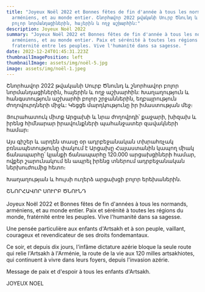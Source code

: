 ```yaml
---
title: "Joyeux Noël 2022 et Bonnes fêtes de fin d'année à tous les normands,
  arméniens, et au monde entier. Շնորհավոր 2022 թվականի Սուրբ Ծնունդ և շնորհավոր
  բոլոր նորմանդացիներին, հայերին և ողջ աշխարհին:"
description: Joyeux Noël 2022
summary: "Joyeux Noël 2022 et Bonnes fêtes de fin d'année à tous les normands,
  arméniens, et au monde entier. Paix et sérénité à toutes les régions du monde,
  fraternité entre les peuples. Vive l'humanité dans sa sagesse. "
date: 2022-12-24T01:45:31.223Z
thumbnailImagePosition: left
thumbnailImage: assets/img/noël-5.jpg
image: assets/img/noël-1.jpeg
---
```

Շնորհավոր 2022 թվականի Սուրբ Ծնունդ և շնորհավոր բոլոր նորմանդացիներին, հայերին և ողջ աշխարհին:
Խաղաղություն և հանգստություն աշխարհի բոլոր շրջաններին, եղբայրություն ժողովուրդների միջև: Կեցցե մարդկությունը իր իմաստության մեջ։

Յուրահատուկ միտք Արցախի և նրա ժողովրդի՝ քաջարի, խիզախ և իրենց հիմնարար իրավունքների պահանջատեր զավակների համար։

Այս գիշեր և արդեն տասը օր ադրբեջանական տխրահռչակ բռնապետությունը փակում է Արցախը Հայաստանին կապող միակ ճանապարհը՝ կյանքի ճանապարհը 120.000 արցախցիների համար, ովքեր շարունակում են ապրել իրենց տներում ադրբեջանական ներխուժումից հետո։

Խաղաղության և հույսի ուղերձ արցախցի բոլոր երեխաներին.

ՇՆՈՐՀԱՎՈՐ ՍՈՒՐԲ ԾՆՈՒՆԴ\
\
Joyeux Noël 2022 et Bonnes fêtes de fin d'années à tous les normands, arméniens, et au monde entier.
Paix et sérénité à toutes les régions du monde, fratérnité entre les peuples. Vive l'humanité dans sa sagesse. 

Une pensée particulière aux enfants d'Artsakh et à son peuple, vaillant, courageux et revendicateur de ses droits fondemantaux.

Ce soir, et depuis dix jours, l'infâme dictature azérie bloque la seule route qui relie l'Artsakh à l'Arménie, la route de la vie aux 120 milles artsakhiotes, qui continuent à vivre dans leurs foyers, depuis l'invasion azérie. 

Message de paix et d'espoir à tous les enfants d'Artsakh. 

JOYEUX NOEL